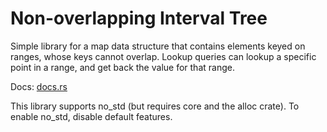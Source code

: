 # Non-overlapping Interval Tree

Simple library for a map data structure that contains elements keyed on ranges, whose keys cannot
overlap. Lookup queries can lookup a specific point in a range, and get back the value for that
range.

Docs: [docs.rs](https://docs.rs/nonoverlapping_interval_tree)

This library supports no_std (but requires core and the alloc crate). To enable no_std, disable
default features.